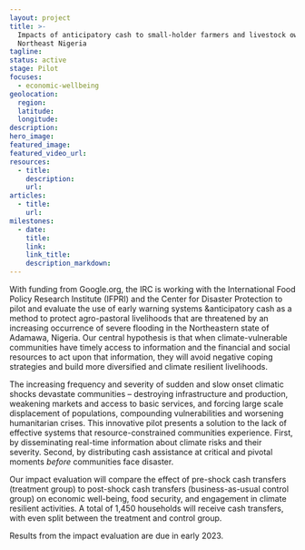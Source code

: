 ```yaml
---
layout: project
title: >-
  Impacts of anticipatory cash to small-holder farmers and livestock owners in
  Northeast Nigeria
tagline:
status: active
stage: Pilot
focuses:
  - economic-wellbeing
geolocation:
  region:
  latitude:
  longitude:
description:
hero_image:
featured_image:
featured_video_url:
resources:
  - title:
    description:
    url:
articles:
  - title:
    url:
milestones:
  - date:
    title:
    link:
    link_title:
    description_markdown:
---
```

With funding from Google.org, the IRC is working with the International Food Policy Research Institute (IFPRI) and the Center for Disaster Protection to pilot and evaluate the use of early warning systems &anticipatory cash as a method to protect agro-pastoral livelihoods that are threatened by an increasing occurrence of severe flooding in the Northeastern state of Adamawa, Nigeria. Our central hypothesis is that when climate-vulnerable communities have timely access to information and the financial and social resources to act upon that information, they will avoid negative coping strategies and build more diversified and climate resilient livelihoods.

The increasing frequency and severity of sudden and slow onset climatic shocks devastate communities – destroying infrastructure and production, weakening markets and access to basic services, and forcing large scale displacement of populations, compounding vulnerabilities and worsening humanitarian crises. This innovative pilot presents a solution to the lack of effective systems that resource-constrained communities experience. First, by disseminating real-time information about climate risks and their severity. Second, by distributing cash assistance at critical and pivotal moments *before* communities face disaster.

Our impact evaluation will compare the effect of pre-shock cash transfers (treatment group) to post-shock cash transfers (business-as-usual control group) on economic well-being, food security, and engagement in climate resilient activities. A total of 1,450 households will receive cash transfers, with even split between the treatment and control group.

Results from the impact evaluation are due in early 2023.
